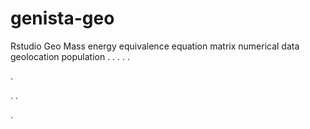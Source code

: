 # genista-geo
Rstudio Geo Mass energy equivalence equation matrix numerical data geolocation population
.
.
.
.
.




.






















.
.



















.
